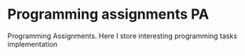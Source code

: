 # Programming assignments PA
Programming Assignments. Here I store interesting programming tasks implementation
